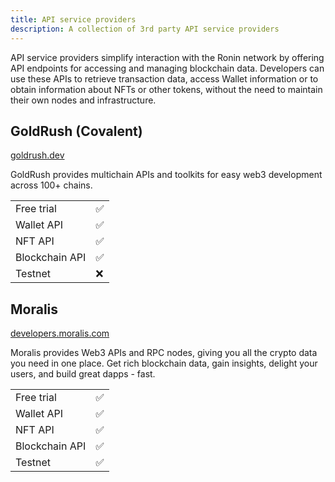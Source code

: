```yaml
---
title: API service providers
description: A collection of 3rd party API service providers
---
```


API service providers simplify interaction with the Ronin network by offering API endpoints for accessing and managing blockchain data. Developers can use these APIs to retrieve transaction data, access Wallet information or to obtain information about NFTs or other tokens, without the need to maintain their own nodes and infrastructure.

## GoldRush (Covalent)

[goldrush.dev](https://goldrush.dev/chains/axie-ronin/)

GoldRush provides multichain APIs and toolkits for easy web3 development across 100+ chains.

| | |
| ----- | ----- |
| Free trial | ✅ |
| Wallet API | ✅ |
| NFT API | ✅ |
| Blockchain API | ✅ |
| Testnet | ❌ |

## Moralis

[developers.moralis.com](https://developers.moralis.com/chains/ronin/)

Moralis provides Web3 APIs and RPC nodes, giving you all the crypto data you need in one place. Get rich blockchain data, gain insights, delight your users, and build great dapps - fast.

| | |
| ----- | ----- |
| Free trial | ✅ |
| Wallet API | ✅ |
| NFT API | ✅ |
| Blockchain API | ✅ |
| Testnet | ✅ |